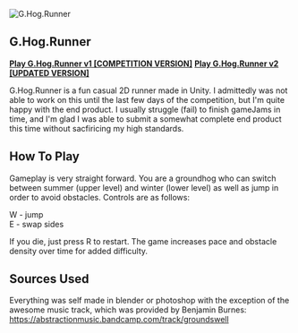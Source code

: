 ![G.Hog.Runner](http://i.imgur.com/qpgB94E.png)

## G.Hog.Runner

[**Play G.Hog.Runner v1 [COMPETITION VERSION]**](http://dl.dropboxusercontent.com/u/193868636/GHogRunnerv001/GHogRunnerv001.html)
[**Play G.Hog.Runner v2 [UPDATED VERSION]**](http://dl.dropboxusercontent.com/u/193868636/GHogRunnerv002/GHogRunnerv002.html)

G.Hog.Runner is a fun casual 2D runner made in Unity.  I admittedly was not able to work on this until the last few days of the competition, but I'm quite happy with the end product.  I usually struggle (fail) to finish gameJams in time, and I'm glad I was able to submit a somewhat complete end product this time without sacfiricing my high standards.


## How To Play

Gameplay is very straight forward. You are a groundhog who can switch between summer (upper level)
and winter (lower level) as well as jump in order to avoid obstacles. Controls are as follows:

W - jump  
E - swap sides

If you die, just press R to restart. The game increases pace and obstacle density over time for added difficulty.


## Sources Used

Everything was self made in blender or photoshop with the exception of the awesome music track, which was provided by Benjamin Burnes:  https://abstractionmusic.bandcamp.com/track/groundswell





